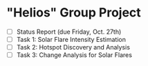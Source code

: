 # "Helios" Group Project

- [ ] Status Report (due Friday, Oct. 27th)
- [ ] Task 1: Solar Flare Intensity Estimation
- [ ] Task 2: Hotspot Discovery and Analysis
- [ ] Task 3: Change Analysis for Solar Flares